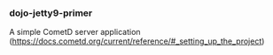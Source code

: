 ### dojo-jetty9-primer

A simple CometD server application (https://docs.cometd.org/current/reference/#_setting_up_the_project)